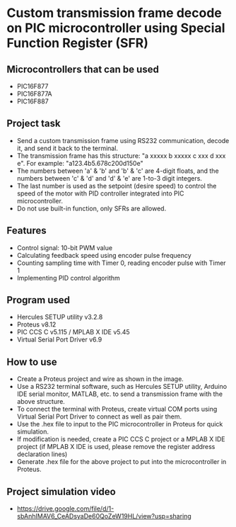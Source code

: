 # Custom transmission frame decode on PIC microcontroller using Special Function Register (SFR)
## Microcontrollers that can be used
- PIC16F877
- PIC16F877A
- PIC16F887
## Project task
- Send a custom transmission frame using RS232 communication, decode it, and send it back to the terminal.
- The transmission frame has this structure: "a xxxxx b xxxxx c xxx d xxx e". For example: "a123.4b5.678c200d150e"
- The numbers between 'a' & 'b' and 'b' & 'c' are 4-digit floats, and the numbers between 'c' & 'd' and 'd' & 'e' are 1-to-3 digit integers.
- The last number is used as the setpoint (desire speed) to control the speed of the motor with PID controller integrated into PIC microcontroller.  
- Do not use built-in function, only SFRs are allowed.
## Features
- Control signal: 10-bit PWM value
- Calculating feedback speed using encoder pulse frequency
- Counting sampling time with Timer 0, reading encoder pulse with Timer 1
- Implementing PID control algorithm 

## Program used
- Hercules SETUP utility v3.2.8
- Proteus v8.12
- PIC CCS C v5.115 / MPLAB X IDE v5.45
- Virtual Serial Port Driver v6.9
## How to use
- Create a Proteus project and wire as shown in the image.
- Use a RS232 terminal software, such as Hercules SETUP utility, Arduino IDE serial monitor, MATLAB, etc. to send a transmission frame with the above structure.
- To connect the terminal with Proteus, create virtual COM ports using Virtual Serial Port Driver to connect as well as pair them.
- Use the .hex file to input to the PIC microcontroller in Proteus for quick simulation.
- If modification is needed, create a PIC CCS C project or a MPLAB X IDE project (if MPLAB X IDE is used, please remove the register address declaration lines)
- Generate .hex file for the above project to put into the microcontroller in Proteus. 
## Project simulation video
- https://drive.google.com/file/d/1-sbAnhIMAV6_CeADsyaDe60QoZeW19HL/view?usp=sharing
